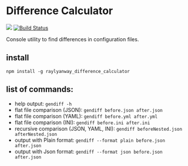 # Difference Calculator
<a href="https://codeclimate.com/github/raylyanway/project-lvl2-s353/maintainability"><img src="https://api.codeclimate.com/v1/badges/1d6d683da082f45b1392/maintainability" /></a>
[![Build Status](https://travis-ci.org/raylyanway/difference_calculator.svg?branch=master)](https://travis-ci.org/raylyanway/difference_calculator)

Console utility to find differences in configuration files.

## install

`npm install -g raylyanway_difference_calculator`

## list of commands:
  * help output: `gendiff -h`
  * flat file comparison (JSON): `gendiff before.json after.json`
  * flat file comparison (YAML): `gendiff before.yml after.yml`
  * flat file comparison (INI): `gendiff before.ini after.ini`
  * recursive comparison (JSON, YAML, INI): `gendiff beforeNested.json afterNested.json`
  * output with Plain format: `gendiff --format plain before.json after.json`
  * output with Json format: `gendiff --format json before.json after.json`
  
